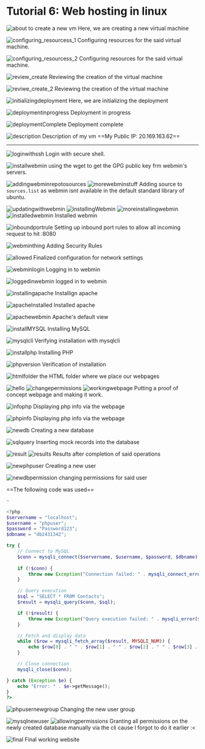 # Tutorial 6: Web hosting in linux

![about to create a new vm](assets/about%20to%20create%20a%20new%20vm.png)
Here, we are creating a new virtual machine
>

![configuring_resourcess_1](assets/configuring_resourcess_1.png)
Configuring resources for the said virtual machine.
>

![configuring_resourcess_2](assets/configuring_resoureces_2.png)
Configuring resources for the said virtual machine.
>

![review_create](assets/review_create.png)
Reviewing the creation of the virtual machine
>

![reviwe_create_2](assets/reviwe_create_2.png)
Reviewing the creation of the virtual machine
>

![initializingdeployment](assets/initializingdeployment.png)
Here, we are initializing the deployment
>


![deploymentinprogress](assets/deploymentinprogress.png)
Deployment in progress
>

![deploymentComplete](assets/deploymentComplete.png)
Deployment complete
>

![description](assets/description.png)
Description of my vm
==My Public IP: 20.169.163.62==

---

![loginwithssh](assets/loginwithssh.png)
Login with secure shell.
>

![installwebmin](assets/installwebmin.png)
using the wget to get the GPG public key frm webmin's servers.
>

![addingwebminrepotosources](assets/addingwebminrepotosources.png)
![morewebminstuff](assets/morewebminstuff.png)
Adding source to `sources.list` as webmin isnt available in the default standard library of ubuntu.
>
    
![updatingwithwebmin](assets/updatingwithwebmin.png)
![installingWebmin](assets/installingWebmin.png)
![moreinstallingwebmin](assets/moreinstallingwebmin.png)
![installedwebmin](assets/installedwebmin.png)
Installed webmin
>
![inboundportrule](assets/inboundportrule.png)
Setting up inbound port rules to allow all incoming request to hit :8080
>

![webminthing](assets/webminthing.png)
Adding Security Rules
>

![allowed](assets/allowed.png)
Finalized configuration for network settings
>

![webminlogin](assets/webminlogin.png)
Logging in to webmin
>

![loggedinwebmin](assets/loggedinwebmin.png)
logged in to webmin
>

![installingapache](assets/installingapache.png)
Installign apache 
>

![apacheInstalled](assets/apacheInstalled.png)
Installed apache
>

![apachewebmin](assets/apachewebmin.png)
Apache's default view
>

![installMYSQL](assets/installMYSQL.png)
Installing MySQL
>

![mysqlcli](assets/mysqlcli.png)
Verifying installation with mysqlcli
>

![installphp](assets/installphp.png)
Installing PHP
>

![phpversion](assets/phpversion.png)
Verification of installation
>

![htmlfolder](assets/htmlfolder.png)
the HTML folder where we place our webpages
>

![hello](assets/hello.png)
![changepermissions](assets/changepermissions.png)
![workingwebpage](assets/workingwebpage.png)
Putting a proof of concept webpage and making it work.
>

![infophp](assets/infophp.png)
Displaying php info via the webpage
>

![phpinfo](assets/phpinfo.png)
Displaying php info via the webpage
>

![newdb](assets/newdb.png)
Creating a new database
>

![sqlquery](assets/sqlquery.png)
Inserting mock records into the database
>

![result](assets/result.png)
![results](assets/results.png)
Results after completion of said operations
>

![newphpuser](assets/newphpuser.png)
Creating a new user
>
![newdbpermission](assets/newdbpermission.png)
changing permissions for said user

==The following code was used==

```php
~

<?php
$servername = "localhost";
$username = "phpuser";
$password = "Password123";
$dbname = "db2431342";

try {
    // Connect to MySQL
    $conn = mysqli_connect($servername, $username, $password, $dbname);
    
    if (!$conn) {
        throw new Exception("Connection failed: " . mysqli_connect_error());
    }

    // Query execution
    $sql = "SELECT * FROM Contacts";
    $result = mysqli_query($conn, $sql);

    if (!$result) {
        throw new Exception("Query execution failed: " . mysqli_error($conn));
    }

    // Fetch and display data
    while ($row = mysqli_fetch_array($result, MYSQLI_NUM)) {
        echo $row[0] . " " . $row[1] . " " . $row[2] . " " . $row[3] . "<br>";
    }

    // Close connection
    mysqli_close($conn);

} catch (Exception $e) {
    echo "Error: " . $e->getMessage();
}
?>

```

![phpusernewgroup](assets/phpusernewgroup.png)
Changing the new user group
>

![mysqlnewuser](assets/newuserphpcli.png)
![allowingpermissions](assets/allowingpermissions.png)
Granting all permissions on the newly created database manually via the cli cause I forgot to do it earlier :< 
>

![final](assets/final.png)
Final working website

